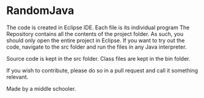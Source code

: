 # RandomJava

The code is created in Eclipse IDE.
Each file is its individual program
The Repository contains all the contents of the project folder. As such, you should only open the entire project in Eclipse.
If you want to try out the code, navigate to the src folder and run the files in any Java interpreter.

Source code is kept in the src folder.
Class files are kept in the bin folder.

If you wish to contribute, please do so in a pull request and call it something relevant.



Made by a middle schooler.

